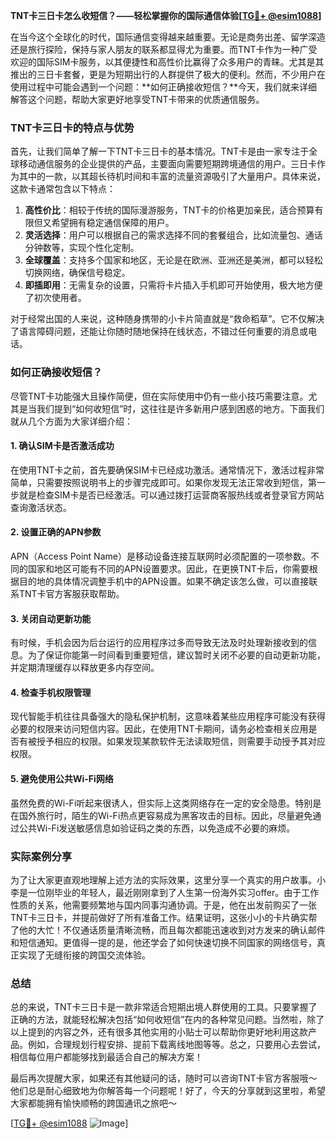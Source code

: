 **TNT卡三日卡怎么收短信？——轻松掌握你的国际通信体验[[TG💪+ @esim1088](https://t.me/s/esim1088)]**

在当今这个全球化的时代，国际通信变得越来越重要。无论是商务出差、留学深造还是旅行探险，保持与家人朋友的联系都显得尤为重要。而TNT卡作为一种广受欢迎的国际SIM卡服务，以其便捷性和高性价比赢得了众多用户的青睐。尤其是其推出的三日卡套餐，更是为短期出行的人群提供了极大的便利。然而，不少用户在使用过程中可能会遇到一个问题：**如何正确接收短信？**今天，我们就来详细解答这个问题，帮助大家更好地享受TNT卡带来的优质通信服务。

### TNT卡三日卡的特点与优势

首先，让我们简单了解一下TNT卡三日卡的基本情况。TNT卡是由一家专注于全球移动通信服务的企业提供的产品，主要面向需要短期跨境通信的用户。三日卡作为其中的一款，以其超长待机时间和丰富的流量资源吸引了大量用户。具体来说，这款卡通常包含以下特点：

1. **高性价比**：相较于传统的国际漫游服务，TNT卡的价格更加亲民，适合预算有限但又希望拥有稳定通信保障的用户。
2. **灵活选择**：用户可以根据自己的需求选择不同的套餐组合，比如流量包、通话分钟数等，实现个性化定制。
3. **全球覆盖**：支持多个国家和地区，无论是在欧洲、亚洲还是美洲，都可以轻松切换网络，确保信号稳定。
4. **即插即用**：无需复杂的设置，只需将卡片插入手机即可开始使用，极大地方便了初次使用者。

对于经常出国的人来说，这种随身携带的小卡片简直就是“救命稻草”。它不仅解决了语言障碍问题，还能让你随时随地保持在线状态，不错过任何重要的消息或电话。

### 如何正确接收短信？

尽管TNT卡功能强大且操作简便，但在实际使用中仍有一些小技巧需要注意。尤其是当我们提到“如何收短信”时，这往往是许多新用户感到困惑的地方。下面我们就从几个方面为大家详细介绍：

#### 1. 确认SIM卡是否激活成功
在使用TNT卡之前，首先要确保SIM卡已经成功激活。通常情况下，激活过程非常简单，只需要按照说明书上的步骤完成即可。如果你发现无法正常收到短信，第一步就是检查SIM卡是否已经激活。可以通过拨打运营商客服热线或者登录官方网站查询激活状态。

#### 2. 设置正确的APN参数
APN（Access Point Name）是移动设备连接互联网时必须配置的一项参数。不同的国家和地区可能有不同的APN设置要求。因此，在更换TNT卡后，你需要根据目的地的具体情况调整手机中的APN设置。如果不确定该怎么做，可以直接联系TNT卡官方客服获取帮助。

#### 3. 关闭自动更新功能
有时候，手机会因为后台运行的应用程序过多而导致无法及时处理新接收到的信息。为了保证你能第一时间看到重要短信，建议暂时关闭不必要的自动更新功能，并定期清理缓存以释放更多内存空间。

#### 4. 检查手机权限管理
现代智能手机往往具备强大的隐私保护机制，这意味着某些应用程序可能没有获得必要的权限来访问短信内容。因此，在使用TNT卡期间，请务必检查相关应用是否有被授予相应的权限。如果发现某款软件无法读取短信，则需要手动授予其对应权限。

#### 5. 避免使用公共Wi-Fi网络
虽然免费的Wi-Fi听起来很诱人，但实际上这类网络存在一定的安全隐患。特别是在国外旅行时，陌生的Wi-Fi热点更容易成为黑客攻击的目标。因此，尽量避免通过公共Wi-Fi发送敏感信息如验证码之类的东西，以免造成不必要的麻烦。

### 实际案例分享

为了让大家更直观地理解上述方法的实际效果，这里分享一个真实的用户故事。小李是一位刚毕业的年轻人，最近刚刚拿到了人生第一份海外实习offer。由于工作性质的关系，他需要频繁地与国内同事沟通协调。于是，他在出发前购买了一张TNT卡三日卡，并提前做好了所有准备工作。结果证明，这张小小的卡片确实帮了他的大忙！不仅通话质量清晰流畅，而且每次都能迅速收到对方发来的确认邮件和短信通知。更值得一提的是，他还学会了如何快速切换不同国家的网络信号，真正实现了无缝衔接的跨国交流体验。

### 总结

总的来说，TNT卡三日卡是一款非常适合短期出境人群使用的工具。只要掌握了正确的方法，就能轻松解决包括“如何收短信”在内的各种常见问题。当然啦，除了以上提到的内容之外，还有很多其他实用的小贴士可以帮助你更好地利用这款产品。例如，合理规划行程安排、提前下载离线地图等等。总之，只要用心去尝试，相信每位用户都能够找到最适合自己的解决方案！

最后再次提醒大家，如果还有其他疑问的话，随时可以咨询TNT卡官方客服哦～他们总是耐心细致地为你解答每一个问题呢！好了，今天的分享就到这里啦，希望大家都能拥有愉快顺畅的跨国通讯之旅吧～

[[TG💪+ @esim1088](https://t.me/s/esim1088) ![Image](https://i.postimg.cc/4NQfJmqS/Snipaste-2025-05-13-00-14-12.png)]